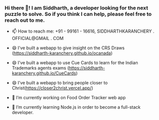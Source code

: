 ### Hi there 👋! I am Siddharth, a developer looking for the next puzzle to solve. So if you think I can help, please feel free to reach out to me.

- 📫 How to reach me: +91 - 99161 - 16616, SIDDHARTHKARANCHERY . OFFICIAL@GMAIL . COM <br>
- 😄 I’ve built a webapp to give insight on the CRS Draws (<https://siddharth-karanchery.github.io/ocanada>)
- 😄 I’ve built a webapp to use Cue Cards to learn for the Indian Trademarks agents exams (<https://siddharth-karanchery.github.io/CueCards>)
- 😄 I’ve built a webapp  to bring people closer to Christ(<https://closer2christ.vercel.app/>)
- 🔭 I’m currently working on Food Order Tracker web app <br>

- 🌱 I’m currently learning Node.js in order to become a full-stack developer.

